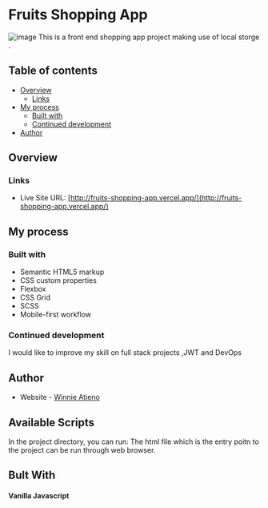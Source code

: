 # Fruits Shopping App

![image](https://github.com/wynnei/Fruits-Shopping-App/assets/26481612/7d3789ec-9789-427c-bc24-a52f335605ff)
This is a front end shopping app project making use of local storge  .

## Table of contents

- [Overview](#overview)
  - [Links](#links)
- [My process](#my-process)
  - [Built with](#built-with)
  - [Continued development](#continued-development)
- [Author](#author)

## Overview

### Links
- Live Site URL: [http://fruits-shopping-app.vercel.app/](http://fruits-shopping-app.vercel.app/)

## My process

### Built with

- Semantic HTML5 markup
- CSS custom properties
- Flexbox
- CSS Grid
- SCSS
- Mobile-first workflow

### Continued development
I would like to improve my skill on full stack projects ,JWT and DevOps

## Author

- Website - [Winnie Atieno](http://my-portfolio-project-three.vercel.app/)

## Available Scripts

In the project directory, you can run:
The html file which is the entry poitn to the project can be run through web browser.

## Bult With

#### Vanilla Javascript


